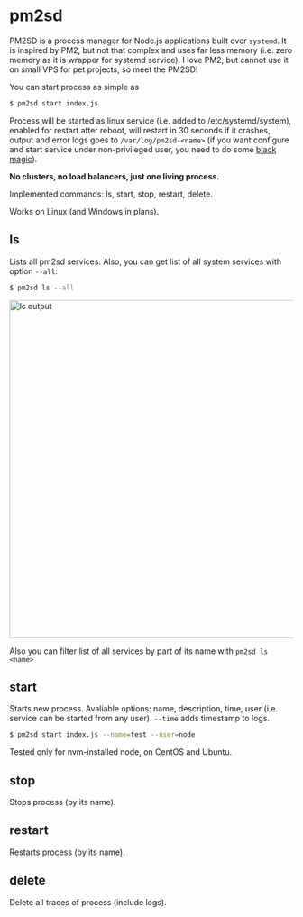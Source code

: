 # pm2sd
PM2SD is a process manager for Node.js applications built over `systemd`. It is inspired by PM2, but not that complex and uses far less memory (i.e. zero memory as it is wrapper for systemd service). I love PM2, but cannot use it on small VPS for pet projects, so meet the PM2SD!

You can start process as simple as

```bash
$ pm2sd start index.js
```

Process will be started as linux service (i.e. added to /etc/systemd/system), enabled for restart after reboot, will restart in 30 seconds if it crashes, output and error logs goes to `/var/log/pm2sd-<name>` (if you want configure and start service under non-privileged user, you need to do some [black magic](./doc/d-bus-black-magic.md)). 

**No clusters, no load balancers, just one living process.**

Implemented commands: ls, start, stop, restart, delete.

Works on Linux (and Windows in plans).

## ls

Lists all pm2sd services. Also, you can get list of all system services with option `--all`:

```bash
$ pm2sd ls --all
```

<img width=600px src="https://raw.githubusercontent.com/artemdudkin/pm2sd/main/doc/ls.png" alt="ls output">

Also you can filter list of all services by part of its name with `pm2sd ls <name>`

## start

Starts new process. Avaliable options: name, description, time, user (i.e. service can be started from any user). 
`--time` adds timestamp to logs.

```bash
$ pm2sd start index.js --name=test --user=node
```
Tested only for nvm-installed node, on CentOS and Ubuntu.

## stop

Stops process (by its name).

## restart

Restarts process (by its name).

## delete

Delete all traces of process (include logs).
